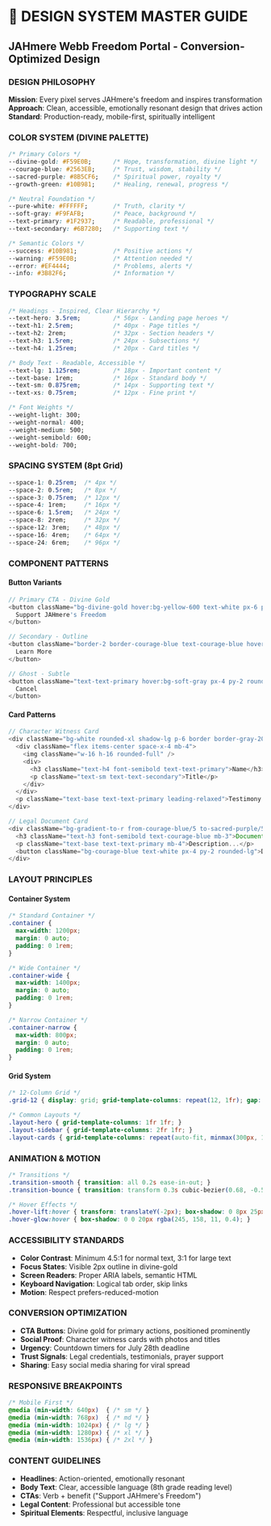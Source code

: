 # 🎨 DESIGN SYSTEM MASTER GUIDE
## JAHmere Webb Freedom Portal - Conversion-Optimized Design

### DESIGN PHILOSOPHY
**Mission**: Every pixel serves JAHmere's freedom and inspires transformation
**Approach**: Clean, accessible, emotionally resonant design that drives action
**Standard**: Production-ready, mobile-first, spiritually intelligent

### COLOR SYSTEM (DIVINE PALETTE)
```css
/* Primary Colors */
--divine-gold: #F59E0B;      /* Hope, transformation, divine light */
--courage-blue: #2563EB;     /* Trust, wisdom, stability */
--sacred-purple: #8B5CF6;    /* Spiritual power, royalty */
--growth-green: #10B981;     /* Healing, renewal, progress */

/* Neutral Foundation */
--pure-white: #FFFFFF;       /* Truth, clarity */
--soft-gray: #F9FAFB;        /* Peace, background */
--text-primary: #1F2937;     /* Readable, professional */
--text-secondary: #6B7280;   /* Supporting text */

/* Semantic Colors */
--success: #10B981;          /* Positive actions */
--warning: #F59E0B;          /* Attention needed */
--error: #EF4444;            /* Problems, alerts */
--info: #3B82F6;             /* Information */
```

### TYPOGRAPHY SCALE
```css
/* Headings - Inspired, Clear Hierarchy */
--text-hero: 3.5rem;         /* 56px - Landing page heroes */
--text-h1: 2.5rem;           /* 40px - Page titles */
--text-h2: 2rem;             /* 32px - Section headers */
--text-h3: 1.5rem;           /* 24px - Subsections */
--text-h4: 1.25rem;          /* 20px - Card titles */

/* Body Text - Readable, Accessible */
--text-lg: 1.125rem;         /* 18px - Important content */
--text-base: 1rem;           /* 16px - Standard body */
--text-sm: 0.875rem;         /* 14px - Supporting text */
--text-xs: 0.75rem;          /* 12px - Fine print */

/* Font Weights */
--weight-light: 300;
--weight-normal: 400;
--weight-medium: 500;
--weight-semibold: 600;
--weight-bold: 700;
```

### SPACING SYSTEM (8pt Grid)
```css
--space-1: 0.25rem;  /* 4px */
--space-2: 0.5rem;   /* 8px */
--space-3: 0.75rem;  /* 12px */
--space-4: 1rem;     /* 16px */
--space-6: 1.5rem;   /* 24px */
--space-8: 2rem;     /* 32px */
--space-12: 3rem;    /* 48px */
--space-16: 4rem;    /* 64px */
--space-24: 6rem;    /* 96px */
```

### COMPONENT PATTERNS

#### Button Variants
```typescript
// Primary CTA - Divine Gold
<button className="bg-divine-gold hover:bg-yellow-600 text-white px-6 py-3 rounded-lg font-semibold transition-colors">
  Support JAHmere's Freedom
</button>

// Secondary - Outline
<button className="border-2 border-courage-blue text-courage-blue hover:bg-courage-blue hover:text-white px-6 py-3 rounded-lg font-semibold transition-all">
  Learn More
</button>

// Ghost - Subtle
<button className="text-text-primary hover:bg-soft-gray px-4 py-2 rounded-lg transition-colors">
  Cancel
</button>
```

#### Card Patterns
```typescript
// Character Witness Card
<div className="bg-white rounded-xl shadow-lg p-6 border border-gray-200 hover:shadow-xl transition-shadow">
  <div className="flex items-center space-x-4 mb-4">
    <img className="w-16 h-16 rounded-full" />
    <div>
      <h3 className="text-h4 font-semibold text-text-primary">Name</h3>
      <p className="text-sm text-text-secondary">Title</p>
    </div>
  </div>
  <p className="text-base text-text-primary leading-relaxed">Testimony...</p>
</div>

// Legal Document Card
<div className="bg-gradient-to-r from-courage-blue/5 to-sacred-purple/5 rounded-lg p-6 border border-courage-blue/20">
  <h3 className="text-h3 font-semibold text-courage-blue mb-3">Document Title</h3>
  <p className="text-base text-text-primary mb-4">Description...</p>
  <button className="bg-courage-blue text-white px-4 py-2 rounded-lg">Download PDF</button>
</div>
```

### LAYOUT PRINCIPLES

#### Container System
```css
/* Standard Container */
.container {
  max-width: 1200px;
  margin: 0 auto;
  padding: 0 1rem;
}

/* Wide Container */
.container-wide {
  max-width: 1400px;
  margin: 0 auto;
  padding: 0 1rem;
}

/* Narrow Container */
.container-narrow {
  max-width: 800px;
  margin: 0 auto;
  padding: 0 1rem;
}
```

#### Grid System
```css
/* 12-Column Grid */
.grid-12 { display: grid; grid-template-columns: repeat(12, 1fr); gap: 1.5rem; }

/* Common Layouts */
.layout-hero { grid-template-columns: 1fr 1fr; }
.layout-sidebar { grid-template-columns: 2fr 1fr; }
.layout-cards { grid-template-columns: repeat(auto-fit, minmax(300px, 1fr)); }
```

### ANIMATION & MOTION
```css
/* Transitions */
.transition-smooth { transition: all 0.2s ease-in-out; }
.transition-bounce { transition: transform 0.3s cubic-bezier(0.68, -0.55, 0.265, 1.55); }

/* Hover Effects */
.hover-lift:hover { transform: translateY(-2px); box-shadow: 0 8px 25px rgba(0,0,0,0.15); }
.hover-glow:hover { box-shadow: 0 0 20px rgba(245, 158, 11, 0.4); }
```

### ACCESSIBILITY STANDARDS
- **Color Contrast**: Minimum 4.5:1 for normal text, 3:1 for large text
- **Focus States**: Visible 2px outline in divine-gold
- **Screen Readers**: Proper ARIA labels, semantic HTML
- **Keyboard Navigation**: Logical tab order, skip links
- **Motion**: Respect prefers-reduced-motion

### CONVERSION OPTIMIZATION
- **CTA Buttons**: Divine gold for primary actions, positioned prominently
- **Social Proof**: Character witness cards with photos and titles
- **Urgency**: Countdown timers for July 28th deadline
- **Trust Signals**: Legal credentials, testimonials, prayer support
- **Sharing**: Easy social media sharing for viral spread

### RESPONSIVE BREAKPOINTS
```css
/* Mobile First */
@media (min-width: 640px)  { /* sm */ }
@media (min-width: 768px)  { /* md */ }
@media (min-width: 1024px) { /* lg */ }
@media (min-width: 1280px) { /* xl */ }
@media (min-width: 1536px) { /* 2xl */ }
```

### CONTENT GUIDELINES
- **Headlines**: Action-oriented, emotionally resonant
- **Body Text**: Clear, accessible language (8th grade reading level)
- **CTAs**: Verb + benefit ("Support JAHmere's Freedom")
- **Legal Content**: Professional but accessible tone
- **Spiritual Elements**: Respectful, inclusive language 